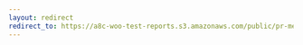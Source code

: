 ```yaml
---
layout: redirect
redirect_to: https://a8c-woo-test-reports.s3.amazonaws.com/public/pr-merge/38023/e2e/index.html
---
```


